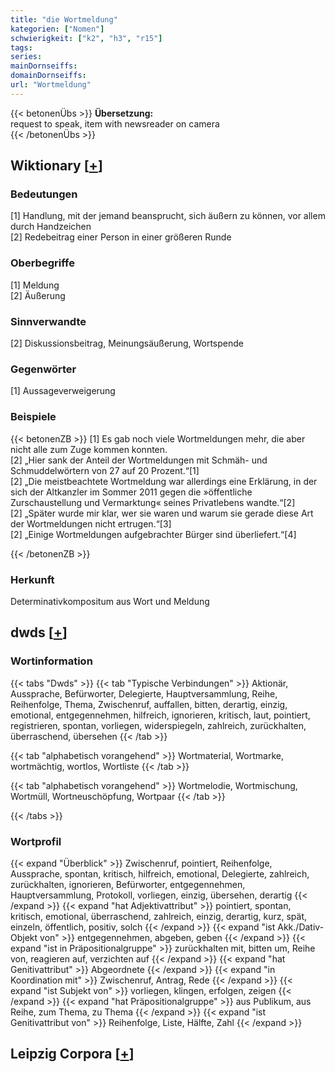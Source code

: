 ```yaml
---
title: "die Wortmeldung"
kategorien: ["Nomen"]
schwierigkeit: ["k2", "h3", "r15"]
tags:
series:
mainDornseiffs:
domainDornseiffs:
url: "Wortmeldung"
---
```


{{< betonenÜbs >}}
**Übersetzung:**  
request to speak, item with newsreader on camera  
{{< /betonenÜbs >}}

## Wiktionary [[+](https://de.wiktionary.org/wiki/Wortmeldung)]

### Bedeutungen
[1] Handlung, mit der jemand beansprucht, sich äußern zu können, vor allem durch Handzeichen  
[2] Redebeitrag einer Person in einer größeren Runde  

### Oberbegriffe
[1] Meldung  
[2] Äußerung  

### Sinnverwandte
[2] Diskussionsbeitrag, Meinungsäußerung, Wortspende  

### Gegenwörter
[1] Aussageverweigerung  

### Beispiele
{{< betonenZB >}}
[1] Es gab noch viele Wortmeldungen mehr, die aber nicht alle zum Zuge kommen konnten.  
[2] „Hier sank der Anteil der Wortmeldungen mit Schmäh- und Schmuddelwörtern von 27 auf 20 Prozent.“[1]  
[2] „Die meistbeachtete Wortmeldung war allerdings eine Erklärung, in der sich der Altkanzler im Sommer 2011 gegen die »öffentliche Zurschaustellung und Vermarktung« seines Privatlebens wandte.“[2]  
[2] „Später wurde mir klar, wer sie waren und warum sie gerade diese Art der Wortmeldungen nicht ertrugen.“[3]  
[2] „Einige Wortmeldungen aufgebrachter Bürger sind überliefert.“[4]  

{{< /betonenZB >}}
### Herkunft
Determinativkompositum aus Wort und Meldung  



## dwds [[+](https://www.dwds.de/wb/Wortmeldung)]

### Wortinformation
{{< tabs "Dwds" >}}
{{< tab "Typische Verbindungen" >}}
Aktionär, Aussprache, Befürworter, Delegierte, Hauptversammlung, Reihe, Reihenfolge, Thema, Zwischenruf, auffallen, bitten, derartig, einzig, emotional, entgegennehmen, hilfreich, ignorieren, kritisch, laut, pointiert, registrieren, spontan, vorliegen, widerspiegeln, zahlreich, zurückhalten, überraschend, übersehen
{{< /tab >}}

{{< tab "alphabetisch vorangehend" >}}
Wortmaterial, Wortmarke, wortmächtig, wortlos, Wortliste
{{< /tab >}}

{{< tab "alphabetisch vorangehend" >}}
Wortmelodie, Wortmischung, Wortmüll, Wortneuschöpfung, Wortpaar
{{< /tab >}}

{{< /tabs >}}

### Wortprofil
{{< expand "Überblick" >}} Zwischenruf, pointiert, Reihenfolge, Aussprache, spontan, kritisch, hilfreich, emotional, Delegierte, zahlreich, zurückhalten, ignorieren, Befürworter, entgegennehmen, Hauptversammlung, Protokoll, vorliegen, einzig, übersehen, derartig {{< /expand >}}
{{< expand "hat Adjektivattribut" >}} pointiert, spontan, kritisch, emotional, überraschend, zahlreich, einzig, derartig, kurz, spät, einzeln, öffentlich, positiv, solch {{< /expand >}}
{{< expand "ist Akk./Dativ-Objekt von" >}} entgegennehmen, abgeben, geben {{< /expand >}}
{{< expand "ist in Präpositionalgruppe" >}} zurückhalten mit, bitten um, Reihe von, reagieren auf, verzichten auf {{< /expand >}}
{{< expand "hat Genitivattribut" >}} Abgeordnete {{< /expand >}}
{{< expand "in Koordination mit" >}} Zwischenruf, Antrag, Rede {{< /expand >}}
{{< expand "ist Subjekt von" >}} vorliegen, klingen, erfolgen, zeigen {{< /expand >}}
{{< expand "hat Präpositionalgruppe" >}} aus Publikum, aus Reihe, zum Thema, zu Thema {{< /expand >}}
{{< expand "ist Genitivattribut von" >}} Reihenfolge, Liste, Hälfte, Zahl {{< /expand >}}

## Leipzig Corpora [[+](https://corpora.uni-leipzig.de/en/res?word=Wortmeldung&corpusId=deu_newscrawl-public_2018)]

